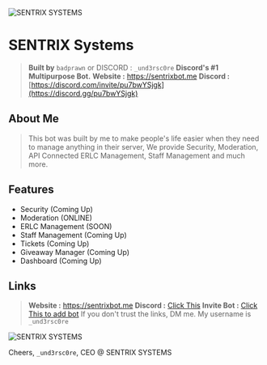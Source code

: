 ![SENTRIX SYSTEMS](https://github.com/user-attachments/assets/8460c7f7-e999-4b43-82b6-b6b54ffce834)

# SENTRIX Systems

> **Built by** `badprawn` or DISCORD :  `_und3rsc0re`
> **Discord's #1 Multipurpose Bot.**
> **Website :** https://sentrixbot.me
> **Discord :** [https://discord.com/invite/pu7bwYSjgk](https://discord.gg/pu7bwYSjgk)

## About Me
> This bot was built by me to make people's life easier when they need to manage anything in their server,
> We provide Security, Moderation, API Connected ERLC Management, Staff Management and much more.


## Features
- Security (Coming Up)
- Moderation (ONLINE)
- ERLC Management (SOON)
- Staff Management (Coming Up)
- Tickets (Coming Up)
- Giveaway Manager (Coming Up)
- Dashboard (Coming Up)

## Links
> **Website :** https://sentrixbot.me
> **Discord :** [Click This](https://discord.gg/pu7bwYSjgk)
> **Invite Bot :** [Click This to add bot](https://discord.com/oauth2/authorize?client_id=1281400469033451595)
If you don't trust the links, DM me. My username is `_und3rsc0re`

![SENTRIX SYSTEMS](https://cdn.discordapp.com/attachments/1283728086713630784/1284890695491915959/Sentrix_Systems.png?ex=66f37bf5&is=66f22a75&hm=bea2e31a301abfa1fcfad87396a7d39a305d2e961287e3aa330afde777c953ba&)

Cheers,
`_und3rsc0re`,
CEO @ SENTRIX SYSTEMS
  
